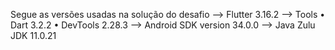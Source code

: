 Segue as versões usadas na solução do desafio
--> Flutter 3.16.2
--> Tools • Dart 3.2.2 • DevTools 2.28.3
--> Android SDK version 34.0.0
--> Java Zulu JDK 11.0.21
